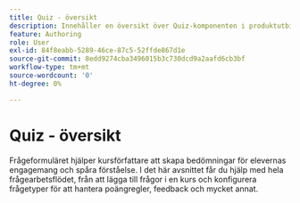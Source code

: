 ```yaml
---
title: Quiz - översikt
description: Innehåller en översikt över Quiz-komponenten i produktutbildning och -inlärning
feature: Authoring
role: User
exl-id: 84f8eabb-5289-46ce-87c5-52ffde867d1e
source-git-commit: 8edd9274cba3496015b3c730dcd9a2aafd6cb3bf
workflow-type: tm+mt
source-wordcount: '0'
ht-degree: 0%

---
```


# Quiz - översikt

Frågeformuläret hjälper kursförfattare att skapa bedömningar för elevernas engagemang och spåra förståelse. I det här avsnittet får du hjälp med hela frågearbetsflödet, från att lägga till frågor i en kurs och konfigurera frågetyper för att hantera poängregler, feedback och mycket annat.
